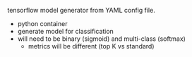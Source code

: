 tensorflow model generator from YAML config file.

- python container
- generate model for classification
- will need to be binary (sigmoid) and multi-class (softmax)
    - metrics will be different (top K vs standard)
